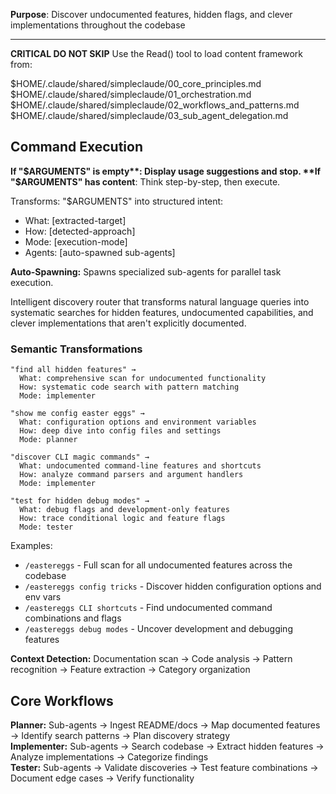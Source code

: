**Purpose**: Discover undocumented features, hidden flags, and clever implementations throughout the codebase

---

**CRITICAL DO NOT SKIP** Use the Read() tool to load content framework from:

<framework files>
$HOME/.claude/shared/simpleclaude/00_core_principles.md  
$HOME/.claude/shared/simpleclaude/01_orchestration.md  
$HOME/.claude/shared/simpleclaude/02_workflows_and_patterns.md  
$HOME/.claude/shared/simpleclaude/03_sub_agent_delegation.md
</framework files>

## Command Execution

**If "$ARGUMENTS" is empty**: Display usage suggestions and stop.  
**If "$ARGUMENTS" has content**: Think step-by-step, then execute.

Transforms: "$ARGUMENTS" into structured intent:

- What: [extracted-target]
- How: [detected-approach]
- Mode: [execution-mode]
- Agents: [auto-spawned sub-agents]

**Auto-Spawning:** Spawns specialized sub-agents for parallel task execution.

Intelligent discovery router that transforms natural language queries into systematic searches for hidden features, undocumented capabilities, and clever implementations that aren't explicitly documented.

### Semantic Transformations

```
"find all hidden features" →
  What: comprehensive scan for undocumented functionality
  How: systematic code search with pattern matching
  Mode: implementer

"show me config easter eggs" →
  What: configuration options and environment variables
  How: deep dive into config files and settings
  Mode: planner

"discover CLI magic commands" →
  What: undocumented command-line features and shortcuts
  How: analyze command parsers and argument handlers
  Mode: implementer

"test for hidden debug modes" →
  What: debug flags and development-only features
  How: trace conditional logic and feature flags
  Mode: tester
```

Examples:

- `/eastereggs` - Full scan for all undocumented features across the codebase
- `/eastereggs config tricks` - Discover hidden configuration options and env vars
- `/eastereggs CLI shortcuts` - Find undocumented command combinations and flags
- `/eastereggs debug modes` - Uncover development and debugging features

**Context Detection:** Documentation scan → Code analysis → Pattern recognition → Feature extraction → Category organization

## Core Workflows

**Planner:** Sub-agents → Ingest README/docs → Map documented features → Identify search patterns → Plan discovery strategy  
**Implementer:** Sub-agents → Search codebase → Extract hidden features → Analyze implementations → Categorize findings  
**Tester:** Sub-agents → Validate discoveries → Test feature combinations → Document edge cases → Verify functionality
